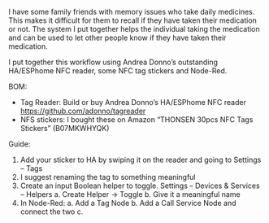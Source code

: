 I have some family friends with memory issues who take daily medicines. This makes it difficult for them to recall if they have taken their medication or not. The system I put together helps the individual taking the medication and can be used to let other people know if they have taken their medication.

I put together this workflow using Andrea Donno’s outstanding HA/ESPhome NFC reader, some NFC tag stickers and Node-Red. 

BOM:
 
-	Tag Reader: Build or buy Andrea Donno’s HA/ESPhome NFC reader https://github.com/adonno/tagreader
-	NFS stickers: I bought these on Amazon “THONSEN 30pcs NFC Tags Stickers” (B07MKWHYQK)


Guide:
  1)	Add your sticker to HA by swiping it on the reader and going to Settings – Tags
  2)	I suggest renaming the tag to something meaningful
  3)	Create an input Boolean helper to toggle. Settings – Devices & Services – Helpers
    a. Create Helper -> Toggle
    b. Give it a meaningful name
  4)	In Node-Red:
    a.	Add a Tag Node
    b.	Add a Call Service Node and connect the two
    c.	
